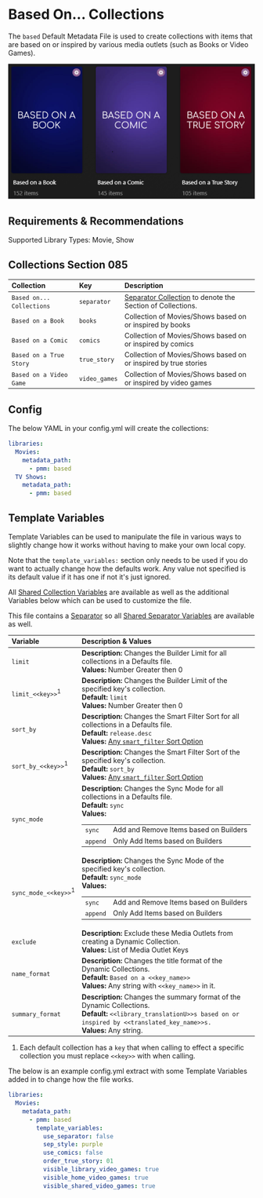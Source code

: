 # Based On... Collections

The `based` Default Metadata File is used to create collections with items that are based on or inspired by various media outlets (such as Books or Video Games).

![](../images/based.png)

## Requirements & Recommendations

Supported Library Types: Movie, Show

## Collections Section 085

| Collection                 | Key           | Description                                                                 |
|:---------------------------|:--------------|:----------------------------------------------------------------------------|
| `Based on...  Collections` | `separator`   | [Separator Collection](../separators) to denote the Section of Collections. |
| `Based on a Book`          | `books`       | Collection of Movies/Shows based on or inspired by books                    |
| `Based on a Comic`         | `comics`      | Collection of Movies/Shows based on or inspired by comics                   |
| `Based on a True Story`    | `true_story`  | Collection of Movies/Shows based on or inspired by true stories             |
| `Based on a Video Game`    | `video_games` | Collection of Movies/Shows based on or inspired by video games              |

## Config

The below YAML in your config.yml will create the collections:

```yaml
libraries:
  Movies:
    metadata_path:
      - pmm: based
  TV Shows:
    metadata_path:
      - pmm: based
```

## Template Variables

Template Variables can be used to manipulate the file in various ways to slightly change how it works without having to make your own local copy.

Note that the `template_variables:` section only needs to be used if you do want to actually change how the defaults work. Any value not specified is its default value if it has one if not it's just ignored.

All [Shared Collection Variables](../collection_variables) are available as well as the additional Variables below which can be used to customize the file.

This file contains a [Separator](../separators) so all [Shared Separator Variables](../separators/#shared-separator-variables) are available as well.

| Variable                        | Description & Values                                                                                                                                                                                                                                                                               |
|:--------------------------------|:---------------------------------------------------------------------------------------------------------------------------------------------------------------------------------------------------------------------------------------------------------------------------------------------------|
| `limit`                         | **Description:** Changes the Builder Limit for all collections in a Defaults file.<br>**Values:** Number Greater then 0                                                                                                                                                                            |
| `limit_<<key>>`<sup>1</sup>     | **Description:** Changes the Builder Limit of the specified key's collection.<br>**Default:** `limit`<br>**Values:** Number Greater then 0                                                                                                                                                         |
| `sort_by`                       | **Description:** Changes the Smart Filter Sort for all collections in a Defaults file.<br>**Default:** `release.desc`<br>**Values:** [Any `smart_filter` Sort Option](../../builders/smart/#sort-options)                                                                               |
| `sort_by_<<key>>`<sup>1</sup>   | **Description:** Changes the Smart Filter Sort of the specified key's collection.<br>**Default:** `sort_by`<br>**Values:** [Any `smart_filter` Sort Option](../../builders/smart/#sort-options)                                                                                         |
| `sync_mode`                     | **Description:** Changes the Sync Mode for all collections in a Defaults file.<br>**Default:** `sync`<br>**Values:**<table class="clearTable"><tr><td>`sync`</td><td>Add and Remove Items based on Builders</td></tr><tr><td>`append`</td><td>Only Add Items based on Builders</td></tr></table>   |
| `sync_mode_<<key>>`<sup>1</sup> | **Description:** Changes the Sync Mode of the specified key's collection.<br>**Default:** `sync_mode`<br>**Values:**<table class="clearTable"><tr><td>`sync`</td><td>Add and Remove Items based on Builders</td></tr><tr><td>`append`</td><td>Only Add Items based on Builders</td></tr></table>   |
| `exclude`                       | **Description:** Exclude these Media Outlets from creating a Dynamic Collection.<br>**Values:** List of Media Outlet Keys                                                                                                                                                                          |
| `name_format`                   | **Description:** Changes the title format of the Dynamic Collections.<br>**Default:** `Based on a <<key_name>>`<br>**Values:** Any string with `<<key_name>>` in it.                                                                                                                               |
| `summary_format`                | **Description:** Changes the summary format of the Dynamic Collections.<br>**Default:** `<<library_translationU>>s based on or inspired by <<translated_key_name>>s.`<br>**Values:** Any string.                                                                                                   |

1. Each default collection has a `key` that when calling to effect a specific collection you must replace `<<key>>` with when calling.

The below is an example config.yml extract with some Template Variables added in to change how the file works.

```yaml
libraries:
  Movies:
    metadata_path:
      - pmm: based
        template_variables:
          use_separator: false
          sep_style: purple
          use_comics: false
          order_true_story: 01
          visible_library_video_games: true
          visible_home_video_games: true
          visible_shared_video_games: true
```